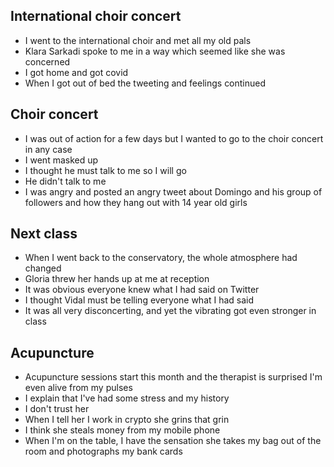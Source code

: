 ## International choir concert

- I went to the international choir and met all my old pals
- Klara Sarkadi spoke to me in a way which seemed like she was concerned
- I got home and got covid
- When I got out of bed the tweeting and feelings continued

## Choir concert

- I was out of action for a few days but I wanted to go to the choir concert in any case
- I went masked up
- I thought he must talk to me so I will go
- He didn't talk to me
- I was angry and posted an angry tweet about Domingo and his group of followers and how they hang out with 14 year old girls

## Next class

- When I went back to the conservatory, the whole atmosphere had changed
- Gloria threw her hands up at me at reception
- It was obvious everyone knew what I had said on Twitter
- I thought Vidal must be telling everyone what I had said
- It was all very disconcerting, and yet the vibrating got even stronger in class

## Acupuncture

- Acupuncture sessions start this month and the therapist is surprised I'm even alive from my pulses
- I explain that I've had some stress and my history 
- I don't trust her
- When I tell her I work in crypto she grins that grin
- I think she steals money from my mobile phone
- When I'm on the table, I have the sensation she takes my bag out of the room and photographs my bank cards
